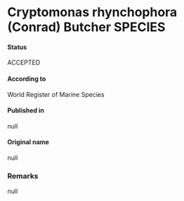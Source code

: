Cryptomonas rhynchophora (Conrad) Butcher SPECIES
=======

#### Status
ACCEPTED

#### According to
World Register of Marine Species

#### Published in
null

#### Original name
null

### Remarks
null
